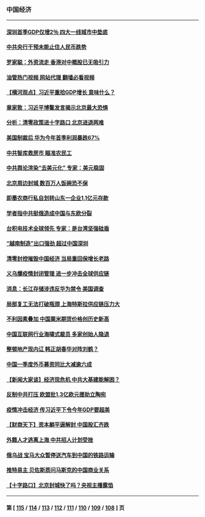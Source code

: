 ### 中国经济
---
#### [深圳首季GDP仅增2％ 四大一线城市中垫底](../../pages/ncid283/n13723083.md?04292045) 
#### [中共央行干预未能止住人民币跌势](../../pages/ncid283/n13723109.md?04292045) 
#### [罗家聪：外资流走 香港对中概股已无吸引力](../../pages/ncid283/n13722926.md?04292045) 
#### [油管热门视频 网站代理 翻墙必看视频](http://209.222.30.114:81/youtube.html?04292045)
#### [【横河观点】习近平重拾GDP增长 意味什么？](../../pages/ncid283/n13722847.md?04292045) 
#### [章家敦：习近平博鳌发言揭示北京最大恐惧](../../pages/ncid283/n13722777.md?04292045) 
#### [分析：清零政策进十字路口 北京进退两难](../../pages/ncid283/n13722760.md?04292045) 
#### [美国制裁后 华为今年首季利润暴跌67%](../../pages/ncid283/n13722751.md?04292045) 
#### [中共智库救房市 瞄准农民工](../../pages/ncid283/n13722658.md?04292045) 
#### [中共舆论渲染“去美元化” 专家：美元稳固](../../pages/ncid283/n13722637.md?04292045) 
#### [北京周边封城 数百万人饭碗恐不保](../../pages/ncid283/n13722560.md?04292045) 
#### [即墨农商行私自划转山东一企业1.1亿元存款](../../pages/ncid283/n13722357.md?04292045) 
#### [学者指中共挺俄造成中国与东欧分裂](../../pages/ncid283/n13722249.md?04292045) 
#### [台积电技术全球领先 专家：是台湾坚强硅盾](../../pages/ncid283/n13722234.md?04292045) 
#### [“越南制造”出口强劲 超过中国深圳](../../pages/ncid283/n13722236.md?04292045) 
#### [清零封控摧毁中国经济 当局重回保增长老路](../../pages/ncid283/n13721951.md?04292045) 
#### [义乌爆疫情封闭管理 进一步冲击全球供应链](../../pages/ncid283/n13721924.md?04292045) 
#### [消息：长江存储涉违反华为禁令 美国调查](../../pages/ncid283/n13721928.md?04292045) 
#### [局部复工无法打破瓶颈 上海特斯拉供应链压力大](../../pages/ncid283/n13721889.md?04292045) 
#### [不利因素叠加 中国粟米期货价格创历史新高](../../pages/ncid283/n13721886.md?04292045) 
#### [中国互联网行业海啸式裁员 多家创始人隐退](../../pages/ncid283/n13721870.md?04292045) 
#### [整顿地产现内讧 韩正胡春华对阵刘鹤？](../../pages/ncid283/n13721863.md?04292045) 
#### [中国一季度外币募资同比大减逾六成](../../pages/ncid283/n13721868.md?04292045) 
#### [【新闻大家谈】经济现危机 中共大基建能解困？](../../pages/ncid283/n13721784.md?04292045) 
#### [反制中共打压 欧盟批1.3亿欧元援助立陶宛](../../pages/ncid283/n13721708.md?04292045) 
#### [疫情冲击经济 传习近平下令今年GDP要超美](../../pages/ncid283/n13721445.md?04292045) 
#### [【财商天下】资本躺平逼解封 中国股汇齐跌](../../pages/ncid283/n13721272.md?04292045) 
#### [外籍人才逃离上海 中共招人计划受挫](../../pages/ncid283/n13721184.md?04292045) 
#### [俄乌战 宝马大众暂停送汽车到中国的铁路运输](../../pages/ncid283/n13721133.md?04292045) 
#### [推特易主 贝佐斯质问马斯克的中国商业关系](../../pages/ncid283/n13721162.md?04292045) 
#### [【十字路口】北京封城快了吗？央视主播露馅](../../pages/ncid283/n13721080.md?04292045) 

---
#### 第 [ [115](./115.md?04292045) / [114](./114.md?04292045) / [113](./113.md?04292045) / [112](./112.md?04292045) / [111](./111.md?04292045) / [110](./110.md?04292045) / [109](./109.md?04292045) / [108](./108.md?04292045) ] 页
